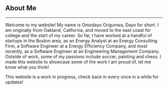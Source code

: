 ## About Me
---

Welcome to my website! 
My name is Omodayo Origunwa, Dayo for short. I am originally from Oakland, California, and moved to the east coast for college and the start of my career. So far, I have worked at a handful of startups in the Boston area, as an Energy Analyst at an Energy Consulting Firm, a Software Engineer at a Energy Efficiency Company, and most recently, as a Software Engineer at an Engineering Management Company. Outside of work, some of my passions include soccer, painting and chess. I made this website to showcase some of the work I am proud of, let me know what you think!

This website is a work in progress, check back in every once in a while for updates!
